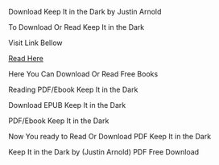Download Keep It in the Dark by Justin Arnold

To Download Or Read Keep It in the Dark

Visit Link Bellow

[Read Here](https://mobionlines.web.app/calm/209489417-keep-it-in-the-dark)

Here You Can Download Or Read Free Books

Reading PDF/Ebook Keep It in the Dark

Download EPUB Keep It in the Dark

PDF/Ebook Keep It in the Dark

Now You ready to Read Or Download PDF Keep It in the Dark

Keep It in the Dark by (Justin Arnold) PDF Free Download
